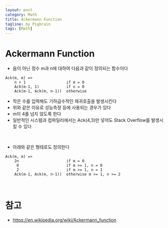 ```yaml
---
layout: post
category: Math
title: Ackermann Function  
tagline: by Pigbrain
tags: [Math]
---
```


<!--more-->


# Ackermann Function    
 
* 음이 아닌 정수 m과 n에 대하여 다음과 같이 정의되는 함수이다  
   
```  
Ack(m, m) =>
    n + 1                  if m = 0
    Ack(m-1, 1)            if n = 0
    Ack(m-1, Ack(m, n-1))  otherwise  
```  
  
* 작은 수를 입력해도 기하급수적인 재귀호출을 발생시킨다  
* 위와 같은 이유로 성능측정 등에 사용되는 경우가 있다  
* m이 4를 넘지 않도록 한다  
* 일반적인 시스템과 컴파일러에서는 Ack(4,3)만 넣어도 Stack Overflow를 발생시킬 수 있다  
  
<br>  
  
* 아래와 같은 형태로도 정의한다  
  
```
Ack(m, m) =>  
    2n                     if m = 0
     0                     if m >= 1, n = 0
     2                     if m >= 1, n = 1
    Ack(m-1, Ack(m, n-1))  otherwise m >= 1, n >= 2
```
  
<br>  
  
  
# 참고
* https://en.wikipedia.org/wiki/Ackermann_function  